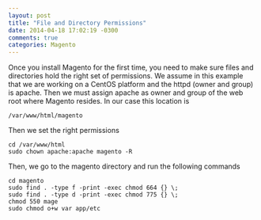 ```yaml
---
layout: post
title: "File and Directory Permissions"
date: 2014-04-18 17:02:19 -0300
comments: true
categories: Magento
---
```

Once you install Magento for the first time, you need to make sure files and directories hold the right set of permissions. We assume in this example that we are working on a CentOS platform and the httpd (owner and group) is apache. Then we must assign apache as owner and group of the web root where Magento resides. In our case this location is
    
    /var/www/html/magento

Then we set the right permissions

    cd /var/www/html
    sudo chown apache:apache magento -R 

Then, we go to the magento directory and run the following commands

    cd magento
    sudo find . -type f -print -exec chmod 664 {} \;
    sudo find . -type d -print -exec chmod 775 {} \;
    chmod 550 mage
    sudo chmod o+w var app/etc